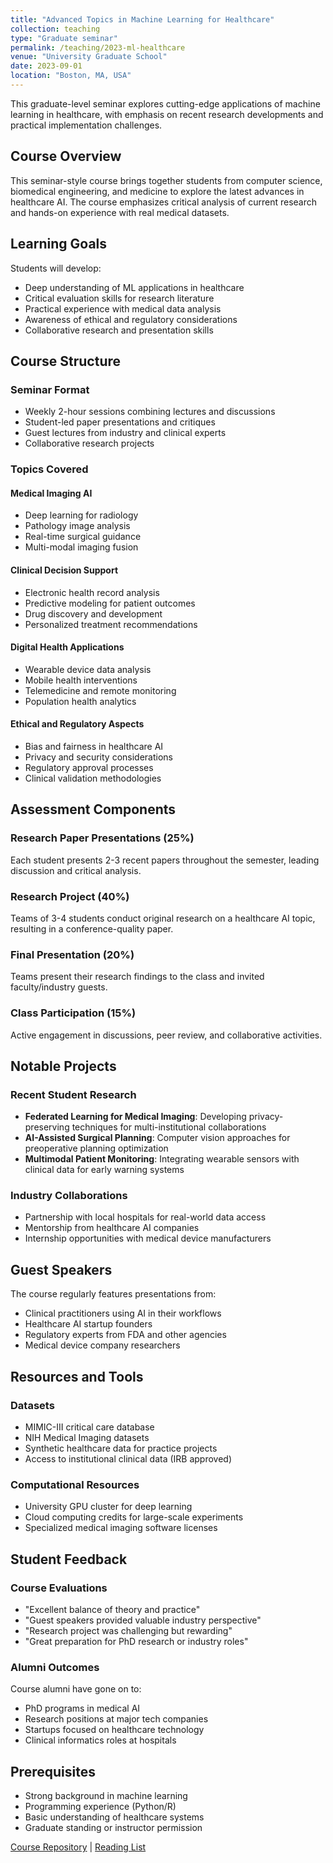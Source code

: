```yaml
---
title: "Advanced Topics in Machine Learning for Healthcare"
collection: teaching
type: "Graduate seminar"
permalink: /teaching/2023-ml-healthcare
venue: "University Graduate School"
date: 2023-09-01
location: "Boston, MA, USA"
---
```


This graduate-level seminar explores cutting-edge applications of machine learning in healthcare, with emphasis on recent research developments and practical implementation challenges.

## Course Overview

This seminar-style course brings together students from computer science, biomedical engineering, and medicine to explore the latest advances in healthcare AI. The course emphasizes critical analysis of current research and hands-on experience with real medical datasets.

## Learning Goals

Students will develop:
- Deep understanding of ML applications in healthcare
- Critical evaluation skills for research literature
- Practical experience with medical data analysis
- Awareness of ethical and regulatory considerations
- Collaborative research and presentation skills

## Course Structure

### Seminar Format
- Weekly 2-hour sessions combining lectures and discussions
- Student-led paper presentations and critiques
- Guest lectures from industry and clinical experts
- Collaborative research projects

### Topics Covered

#### Medical Imaging AI
- Deep learning for radiology
- Pathology image analysis
- Real-time surgical guidance
- Multi-modal imaging fusion

#### Clinical Decision Support
- Electronic health record analysis
- Predictive modeling for patient outcomes
- Drug discovery and development
- Personalized treatment recommendations

#### Digital Health Applications
- Wearable device data analysis
- Mobile health interventions
- Telemedicine and remote monitoring
- Population health analytics

#### Ethical and Regulatory Aspects
- Bias and fairness in healthcare AI
- Privacy and security considerations
- Regulatory approval processes
- Clinical validation methodologies

## Assessment Components

### Research Paper Presentations (25%)
Each student presents 2-3 recent papers throughout the semester, leading discussion and critical analysis.

### Research Project (40%)
Teams of 3-4 students conduct original research on a healthcare AI topic, resulting in a conference-quality paper.

### Final Presentation (20%)
Teams present their research findings to the class and invited faculty/industry guests.

### Class Participation (15%)
Active engagement in discussions, peer review, and collaborative activities.

## Notable Projects

### Recent Student Research
- **Federated Learning for Medical Imaging**: Developing privacy-preserving techniques for multi-institutional collaborations
- **AI-Assisted Surgical Planning**: Computer vision approaches for preoperative planning optimization
- **Multimodal Patient Monitoring**: Integrating wearable sensors with clinical data for early warning systems

### Industry Collaborations
- Partnership with local hospitals for real-world data access
- Mentorship from healthcare AI companies
- Internship opportunities with medical device manufacturers

## Guest Speakers

The course regularly features presentations from:
- Clinical practitioners using AI in their workflows
- Healthcare AI startup founders
- Regulatory experts from FDA and other agencies
- Medical device company researchers

## Resources and Tools

### Datasets
- MIMIC-III critical care database
- NIH Medical Imaging datasets
- Synthetic healthcare data for practice projects
- Access to institutional clinical data (IRB approved)

### Computational Resources
- University GPU cluster for deep learning
- Cloud computing credits for large-scale experiments
- Specialized medical imaging software licenses

## Student Feedback

### Course Evaluations
- "Excellent balance of theory and practice"
- "Guest speakers provided valuable industry perspective"
- "Research project was challenging but rewarding"
- "Great preparation for PhD research or industry roles"

### Alumni Outcomes
Course alumni have gone on to:
- PhD programs in medical AI
- Research positions at major tech companies
- Startups focused on healthcare technology
- Clinical informatics roles at hospitals

## Prerequisites

- Strong background in machine learning
- Programming experience (Python/R)
- Basic understanding of healthcare systems
- Graduate standing or instructor permission

[Course Repository](https://github.com/university/ml-healthcare-seminar) | [Reading List](http://academicpages.github.io/files/ml-healthcare-readings.pdf)
